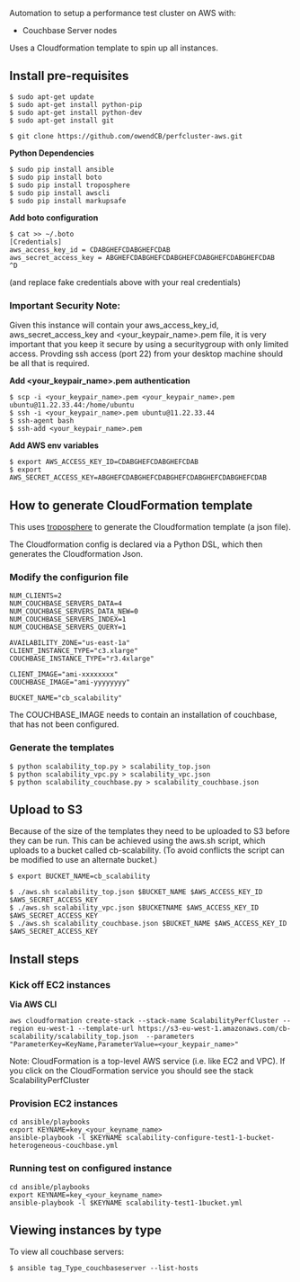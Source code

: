 
Automation to setup a performance test cluster on AWS with:

* Couchbase Server nodes

Uses a Cloudformation template to spin up all instances.

## Install pre-requisites
```
$ sudo apt-get update 
$ sudo apt-get install python-pip
$ sudo apt-get install python-dev
$ sudo apt-get install git

$ git clone https://github.com/owendCB/perfcluster-aws.git
```
**Python Dependencies**

```
$ sudo pip install ansible
$ sudo pip install boto
$ sudo pip install troposphere
$ sudo pip install awscli
$ sudo pip install markupsafe
```

**Add boto configuration**

```
$ cat >> ~/.boto
[Credentials]
aws_access_key_id = CDABGHEFCDABGHEFCDAB
aws_secret_access_key = ABGHEFCDABGHEFCDABGHEFCDABGHEFCDABGHEFCDAB
^D
```
(and replace fake credentials above with your real credentials)
### Important Security Note:
Given this instance will contain your aws_access_key_id, aws_secret_access_key
and <your_keypair_name>.pem file, it is very important that you keep it secure by
using a securitygroup with only limited access.  Provding ssh access (port 22) from
your desktop machine should be all that is required.


**Add <your_keypair_name>.pem authentication**

```
$ scp -i <your_keypair_name>.pem <your_keypair_name>.pem ubuntu@11.22.33.44:/home/ubuntu
$ ssh -i <your_keypair_name>.pem ubuntu@11.22.33.44
$ ssh-agent bash
$ ssh-add <your_keypair_name>.pem
```

**Add AWS env variables**

```
$ export AWS_ACCESS_KEY_ID=CDABGHEFCDABGHEFCDAB
$ export AWS_SECRET_ACCESS_KEY=ABGHEFCDABGHEFCDABGHEFCDABGHEFCDABGHEFCDAB
```

## How to generate CloudFormation template

This uses [troposphere](https://github.com/cloudtools/troposphere) to generate the Cloudformation template (a json file).

The Cloudformation config is declared via a Python DSL, which then generates the Cloudformation Json.

### Modify the configurion file
```
NUM_CLIENTS=2
NUM_COUCHBASE_SERVERS_DATA=4
NUM_COUCHBASE_SERVERS_DATA_NEW=0
NUM_COUCHBASE_SERVERS_INDEX=1
NUM_COUCHBASE_SERVERS_QUERY=1

AVAILABILITY_ZONE="us-east-1a"
CLIENT_INSTANCE_TYPE="c3.xlarge"
COUCHBASE_INSTANCE_TYPE="r3.4xlarge"

CLIENT_IMAGE="ami-xxxxxxxx"
COUCHBASE_IMAGE="ami-yyyyyyyy"

BUCKET_NAME="cb_scalability"

```
The COUCHBASE_IMAGE needs to contain an installation of couchbase, that has not been configured.

### Generate the templates
```
$ python scalability_top.py > scalability_top.json
$ python scalability_vpc.py > scalability_vpc.json
$ python scalability_couchbase.py > scalability_couchbase.json
```

## Upload to S3

Because of the size of the templates they need to be uploaded to S3 before they can be run.  This can be achieved using the aws.sh script, which uploads to a bucket called cb-scalability. (To avoid conflicts the script can be modified to use an alternate bucket.)

```
$ export BUCKET_NAME=cb_scalability
```

```
$ ./aws.sh scalability_top.json $BUCKET_NAME $AWS_ACCESS_KEY_ID $AWS_SECRET_ACCESS_KEY
$ ./aws.sh scalability_vpc.json $BUCKETNAME $AWS_ACCESS_KEY_ID $AWS_SECRET_ACCESS_KEY
$ ./aws.sh scalability_couchbase.json $BUCKET_NAME $AWS_ACCESS_KEY_ID $AWS_SECRET_ACCESS_KEY
```

## Install steps

### Kick off EC2 instances

**Via AWS CLI**

```
aws cloudformation create-stack --stack-name ScalabilityPerfCluster --region eu-west-1 --template-url https://s3-eu-west-1.amazonaws.com/cb-scalability/scalability_top.json  --parameters "ParameterKey=KeyName,ParameterValue=<your_keypair_name>"
```

Note: CloudFormation is a top-level AWS service (i.e. like EC2 and VPC).  If you click on the CloudFormation service you should see the stack ScalabilityPerfCluster

### Provision EC2 instances

```
cd ansible/playbooks
export KEYNAME=key_<your_keyname_name>
ansible-playbook -l $KEYNAME scalability-configure-test1-1-bucket-heterogeneous-couchbase.yml
```

### Running test on configured instance
```
cd ansible/playbooks
export KEYNAME=key_<your_keyname_name>
ansible-playbook -l $KEYNAME scalability-test1-1bucket.yml
```

## Viewing instances by type

To view all couchbase servers:

```
$ ansible tag_Type_couchbaseserver --list-hosts
```

